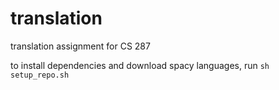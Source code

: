 # translation
translation assignment for CS 287

to install dependencies and download spacy languages, run
`sh setup_repo.sh`
